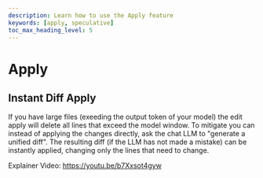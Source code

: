 ```yaml
---
description: Learn how to use the Apply feature
keywords: [apply, speculative]
toc_max_heading_level: 5
---
```


<!-- This is a work in progress and excluded by prefixing the file name with an underscore -->

# Apply

## Instant Diff Apply

If you have large files (exeeding the output token of your model) the edit apply will delete all lines that exceed the model window. To mitigate you can instead of applying the changes directly, ask the chat LLM to "generate a unified diff".
The resulting diff (if the LLM has not made a mistake) can be instantly applied, changing only the lines that need to change.

Explainer Video: https://youtu.be/b7Xxsot4gyw

